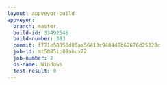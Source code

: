 ```yaml
---
layout: appveyor-build
appveyor:
  branch: master
  build-id: 33492546
  build-number: 383
  commit: f771e58356d05aa56413c940440b62676d25328c
  job-id: mt5885ip09ahux72
  job-number: 2
  os-name: Windows
  test-result: 0
---
```

